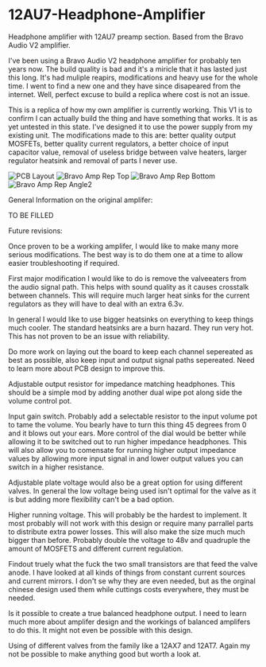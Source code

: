 # 12AU7-Headphone-Amplifier
Headphone amplifier with 12AU7 preamp section. Based from the Bravo Audio V2 amplifier.

I've been using a Bravo Audio V2 headphone amplifier for probably ten years now. The build quality is bad and it's a miricle that it has lasted just this long. It's had muliple reapirs, modifications and heavy use for the whole time. I went to find a new one and they have since disapeared from the internet. Well, perfect excuse to build a replica where cost is not an issue.

This is a replica of how my own amplifier is currently working. This V1 is to confirm I can actually build the thing and have something that works. It is as yet untested in this state. I've designed it to use the power supply from my existing unit. The modifications made to this are: better quality output MOSFETs, better quality current regulators, a better choice of input capacitor value, removal of useless bridge between valve heaters, larger regulator heatsink and removal of parts I never use.

![PCB Layout](https://github.com/sillyhatday/12AU7-Headphone-Amplifier/assets/65309612/442c8ae4-3163-4cae-ba05-6dbca7153db5)
![Bravo Amp Rep Top](https://github.com/sillyhatday/12AU7-Headphone-Amplifier/assets/65309612/6f89fcc5-553e-4451-b195-fe95759cb3d2)
![Bravo Amp Rep Bottom](https://github.com/sillyhatday/12AU7-Headphone-Amplifier/assets/65309612/eceb9893-a6e5-479f-bf10-6b5299db69b0)
![Bravo Amp Rep Angle2](https://github.com/sillyhatday/12AU7-Headphone-Amplifier/assets/65309612/711ed6f2-f39f-495b-8bcb-1b95dfd24dcc)


General Information on the original amplifer:

TO BE FILLED

Future revisions:

Once proven to be a working amplifer, I would like to make many more serious modifications. The best way is to do them one at a time to allow easier troubleshooting if required.

First major modification I would like to do is remove the valveeaters from the audio signal path. This helps with sound quality as it causes crosstalk between channels. This will require much larger heat sinks for the current regulators as they will have to deal with an extra 6.3v.

In general I would like to use bigger heatsinks on everything to keep things much cooler. The standard heatsinks are a burn hazard. They run very hot. This has not proven to be an issue with reliability.

Do more work on laying out the board to keep each channel sepereated as best as possible, also keep input and output signal paths sepereated. Need to learn more about PCB design to improve this.

Adjustable output resistor for impedance matching headphones. This should be a simple mod by adding another dual wipe pot along side the volume control pot.

Input gain switch. Probably add a selectable resistor to the input volume pot to tame the volume. You bearly have to turn this thing 45 degrees from 0 and it blows out your ears. More control of the dial would be better while allowing it to be switched out to run higher impedance headphones. This will also allow you to comensate for running higher output impedance values by allowing more input signal in and lower output values you can switch in a higher resistance.

Adjustable plate voltage would also be a great option for using different valves. In general the low voltage being used isn't optimal for the valve as it is but adding more flexibility can't be a bad option.

Higher running voltage. This will probably be the hardest to implement. It most probably will not work with this design or require many parrallel parts to distribute extra power losses. This will also make the size much much bigger than before. Probably double the voltage to 48v and quadruple the amount of MOSFETS and different current regulation.

Findout truely what the fuck the two small transistors are that feed the valve anode. I have looked at all kinds of things from constant current sources and current mirrors. I don't se why they are even needed, but as the orginal chinese design used them while cuttings costs everywhere, they must be needed.

Is it possible to create a true balanced headphone output. I need to learn much more about amplifer design and the workings of balanced amplifers to do this. It might not even be possible with this design.

Using of different valves from the family like a 12AX7 and 12AT7. Again my not be possible to make anything good but worth a look at.
